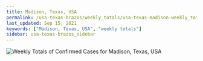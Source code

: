 ```yaml
---
title: Madison, Texas, USA
permalink: /usa-texas-brazos/weekly_totals/usa-texas-madison-weekly_totals.html
last_updated: Sep 15, 2021
keywords: ["Madison, Texas, USA", "weekly totals"]
sidebar: usa-texas-brazos_sidebar
---
```


![Weekly Totals of Confirmed Cases for Madison, Texas, USA](/covid_tracker/images/graphs/usa-texas-madison-weekly_totals_graph.png)
